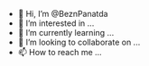 - 👋 Hi, I’m @BeznPanatda
- 👀 I’m interested in ...
- 🌱 I’m currently learning ...
- 💞️ I’m looking to collaborate on ...
- 📫 How to reach me ...

<!---
BeznPanatda/BeznPanatda is a ✨ special ✨ repository because its `README.md` (this file) appears on your GitHub profile.
You can click the Preview link to take a look at your changes.
--->
